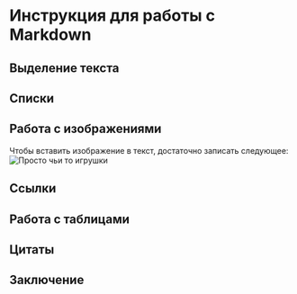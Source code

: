 # Инструкция для работы с Markdown

## Выделение текста

## Списки

## Работа с изображениями

Чтобы вставить изображение в текст, достаточно записать следующее: 
![Просто чьи то игрушки](1.jpg)

## Ссылки

## Работа с таблицами

## Цитаты

## Заключение
